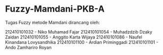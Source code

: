 # Fuzzy-Mamdani-PKB-A
Tugas Fuzzy metode Mamdani dirancang oleh:

212410101032 - Niko Muhamad Fajar
212410101054 - Muhadzdzib Dzaky Zaidan
212410101055 - Anggito Karta Wijaya
212410101086 - Naufel Kinandana Lovysandhika
212410101100 - Ardian Priminggadi
212410101101 - Ando Zamhariro Royan
